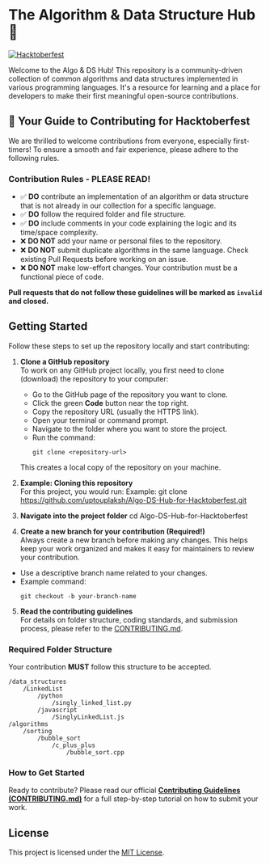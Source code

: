 # The Algorithm & Data Structure Hub 🚀

[![Hacktoberfest](https://img.shields.io/badge/Hacktoberfest-2025-orange?style=for-the-badge)](https://hacktoberfest.com/)

Welcome to the Algo & DS Hub! This repository is a community-driven collection of common algorithms and data structures implemented in various programming languages. It's a resource for learning and a place for developers to make their first meaningful open-source contributions.

## 🎃 Your Guide to Contributing for Hacktoberfest

We are thrilled to welcome contributions from everyone, especially first-timers! To ensure a smooth and fair experience, please adhere to the following rules.

### Contribution Rules - PLEASE READ!

* ✅ **DO** contribute an implementation of an algorithm or data structure that is not already in our collection for a specific language.
* ✅ **DO** follow the required folder and file structure.
* ✅ **DO** include comments in your code explaining the logic and its time/space complexity.
* ❌ **DO NOT** add your name or personal files to the repository.
* ❌ **DO NOT** submit duplicate algorithms in the same language. Check existing Pull Requests before working on an issue.
* ❌ **DO NOT** make low-effort changes. Your contribution must be a functional piece of code.

**Pull requests that do not follow these guidelines will be marked as `invalid` and closed.**

## Getting Started

Follow these steps to set up the repository locally and start contributing:

1. **Clone a GitHub repository**  
   To work on any GitHub project locally, you first need to clone (download) the repository to your computer:  
   - Go to the GitHub page of the repository you want to clone.  
   - Click the green **Code** button near the top right.  
   - Copy the repository URL (usually the HTTPS link).  
   - Open your terminal or command prompt.  
   - Navigate to the folder where you want to store the project.  
   - Run the command:  
     ```
     git clone <repository-url>
     ```  
   This creates a local copy of the repository on your machine.

2. **Example: Cloning this repository**  
   For this project, you would run:
    Example: git clone https://github.com/uptouplaksh/Algo-DS-Hub-for-Hacktoberfest.git

3. **Navigate into the project folder** 
   cd Algo-DS-Hub-for-Hacktoberfest

4. **Create a new branch for your contribution (Required!)**  
Always create a new branch before making any changes. This helps keep your work organized and makes it easy for maintainers to review your contribution.  
- Use a descriptive branch name related to your changes.  
- Example command:
  ```
  git checkout -b your-branch-name
  ```

5. **Read the contributing guidelines**  
For details on folder structure, coding standards, and submission process, please refer to the [CONTRIBUTING.md](CONTRIBUTING.md).

### Required Folder Structure

Your contribution **MUST** follow this structure to be accepted.

```
/data_structures
    /LinkedList
        /python
            /singly_linked_list.py
        /javascript
            /SinglyLinkedList.js
/algorithms
    /sorting
        /bubble_sort
            /c_plus_plus
                /bubble_sort.cpp
```

### How to Get Started

Ready to contribute? Please read our official [**Contributing Guidelines (CONTRIBUTING.md)**](CONTRIBUTING.md) for a full step-by-step tutorial on how to submit your work.

## License

This project is licensed under the [MIT License](LICENSE).
